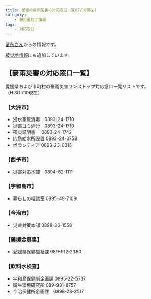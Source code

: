 ```yaml
---
title: 愛媛の豪雨災害の対応窓口一覧(7/10現在)
category:
    - 被災者向け情報
tag:
    - 対応窓口
---
```

[富永さん](https://www.facebook.com/kiyo.tominaga/posts/1854593247930211)からの情報です。

[被災地情報](/disaster-area/)にも追加しています。

## 【豪雨災害の対応窓口一覧】

愛媛県および市町村の豪雨災害ワンストップ対応窓口一覧リストです。（H.30.7.10現在）
### 【大洲市】　
- 浸水家屋消毒　0893-24-1710
- 災害ゴミ処分　0893-24-1710
- 罹災証明書　 0893-24-1742
- 応急給水所設置 0893-24-3753
- ボランティア 0893-23-0313

### 【西予市】　 
- 災害対策本部　0894-62-1111

### 【宇和島市】
- 暮らしの相談室 0895-49-7109

### 【今治市】　
- 災害対策本部 0898-36-1558

### 【義援金募集】　
- 愛媛県保健福祉課 089-912-2380

### 【飲料水検査】　
- 宇和島保健所企画課 0895-22-5737
- 衛生環境研究所 089-931-8757
- 今治保健所企画課　0898-23-2517　